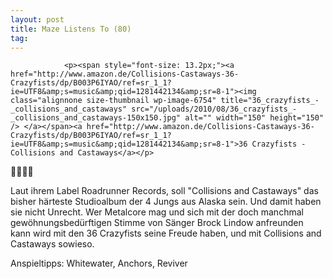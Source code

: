 ```yaml
---
layout: post
title: Maze Listens To (80)
tag: 
---
```



                <p><span style="font-size: 13.2px;"><a href="http://www.amazon.de/Collisions-Castaways-36-Crazyfists/dp/B003P6IYAO/ref=sr_1_1?ie=UTF8&amp;s=music&amp;qid=1281442134&amp;sr=8-1"><img class="alignnone size-thumbnail wp-image-6754" title="36_crazyfists_-_collisions_and_castaways" src="/uploads/2010/08/36_crazyfists_-_collisions_and_castaways-150x150.jpg" alt="" width="150" height="150" /> </a></span><a href="http://www.amazon.de/Collisions-Castaways-36-Crazyfists/dp/B003P6IYAO/ref=sr_1_1?ie=UTF8&amp;s=music&amp;qid=1281442134&amp;sr=8-1">36 Crazyfists - Collisions and Castaways</a></p>
<p>🤘🤘🤘🤘</p>
<p>Laut ihrem Label Roadrunner Records, soll &quot;Collisions and Castaways&quot; das bisher härteste Studioalbum der 4 Jungs aus Alaska sein. Und damit haben sie nicht Unrecht. Wer Metalcore mag und sich mit der doch manchmal gewöhnungsbedürftigen Stimme von Sänger Brock Lindow anfreunden kann wird mit den 36 Crazyfists seine Freude haben, und mit Collisions and Castaways sowieso.</p>
<p>Anspieltipps: Whitewater, Anchors, Reviver</p>
            
